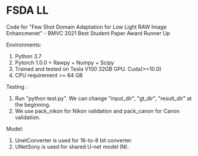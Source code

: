 # FSDA LL

Code for "Few Shot Domain Adaptation for Low Light RAW Image Enhancmenet" - BMVC 2021 Best Student Paper Award Runner Up

Environments:
1. Python 3.7
2. Pytorch 1.0.0 + Rawpy + Numpy + Scipy
3. Trained and tested on Tesla V100 32GB GPU. Cuda(>=10.0)
4. CPU requirement >= 64 GB

Testing :
1. Run "python test.py". We can change "input_dir", "gt_dir", "result_dir" at the beginning.
2. We use pack_nikon for Nikon validation and pack_canon for Canon validation.

Model:
1. UnetConverter is used for 16-to-8 bit converter.
2. UNetSony is used for shared U-net model (N).
